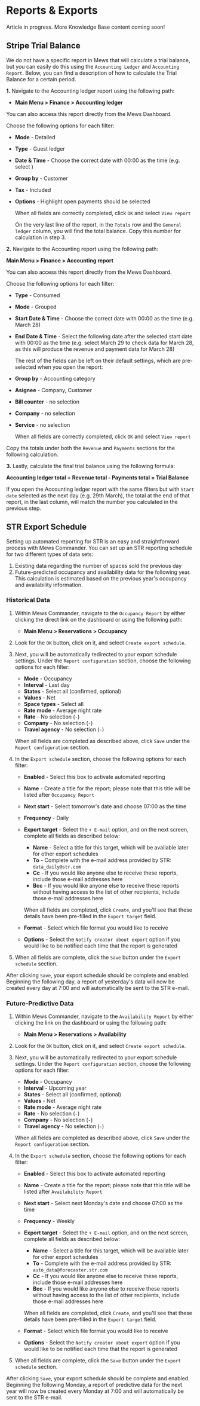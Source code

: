 # Reports & Exports

Article in progress. More Knowledge Base content coming soon!

## Stripe Trial Balance

We do not have a specific report in Mews that will calculate a trial balance, but you can easily do this using the `Accounting Ledger` and `Accounting Report`. Below, you can find a description of how to calculate the Trial Balance for a certain period.

**1.** Navigate to the Accounting ledger report using the following path:

* **Main Menu &gt; Finance &gt; Accounting ledger**

You can also access this report directly from the Mews Dashboard.

Choose the following options for each filter:

* **Mode** - Detailed
* **Type** - Guest ledger
* **Date & Time** - Choose the correct date with 00:00 as the time \(e.g. select \)
* **Group by** - Customer
* **Tax** - Included
* **Options** - Highlight open payments should be selected

  When all fields are correctly completed, click `OK` and select `View report`

  On the very last line of the report, in the `Totals` row and the `General ledger` column, you will find the total balance. Copy this number for calculation in step 3.

**2.** Navigate to the Accounting report using the following path:

**Main Menu &gt; Finance &gt; Accounting report**

You can also access this report directly from the Mews Dashboard.

Choose the following options for each filter:

* **Type** - Consumed
* **Mode** - Grouped
* **Start Date & Time** - Choose the correct date with 00:00 as the time \(e.g. March 28\)
* **End Date & Time** - Select the following date after the selected start date with 00:00 as the time \(e.g. select March 29 to check data for March 28, as this will produce the revenue and payment data for March 28\)

  The rest of the fields can be left on their default settings, which are pre-selected when you open the report:

* **Group by** - Accounting category
* **Asignee** - Company, Customer
* **Bill counter** - no selection
* **Company** - no selection
* **Service** - no selection

  When all fields are correctly completed, click `OK` and select `View report`

Copy the totals under both the `Revenue` and `Payments` sections for the following calculation.

**3.** Lastly, calculate the final trial balance using the following formula:

**Accounting ledger total + Revenue total - Payments total = Trial Balance**

If you open the Accounting ledger report with the same filters but with `Start date` selected as the next day \(e.g. 29th March\), the total at the end of that report, in the last column, will match the number you calculated in the previous step.

## STR Export Schedule

Setting up automated reporting for STR is an easy and straightforward process with Mews Commander. You can set up an STR reporting schedule for two different types of data sets:

1. Existing data regarding the number of spaces sold the previous day
2. Future-predicted occupancy and availability data for the following year. This calculation is estimated based on the previous year's occupancy and availability information. 

### Historical Data

1. Within Mews Commander, navigate to the `Occupancy Report` by either clicking the direct link on the dashboard or using the following path:
   * **Main Menu &gt; Reservations &gt; Occupancy**
2. Look for the `OK` button, click on it, and select `Create export schedule`.
3. Next, you will be automatically redirected to your export schedule settings. Under the `Report configuration` section, choose the following options for each filter:

   * **Mode** - Occupancy
   * **Interval** - Last day
   * **States** - Select all \(confirmed, optional\)
   * **Values** - Net
   * **Space types** - Select all
   * **Rate mode** - Average night rate
   * **Rate** - No selection  \(`-`\)
   * **Company** - No selection  \(`-`\)
   * **Travel agency** - No selection  \(`-`\)

   When all fields are completed as described above, click `Save` under the `Report configuration` section.

4. In the `Export schedule` section, choose the following options for each filter:
   * **Enabled** - Select this box to activate automated reporting
   * **Name** - Create a title for the report; please note that this title will be listed after `Occupancy Report`
   * **Next start** - Select tomorrow's date and choose 07:00 as the time
   * **Frequency** - Daily
   * **Export target** - Select the `+ E-mail` option, and on the next screen, complete all fields as described below:

     * **Name** - Select a title for this target, which will be available later for other export schedules
     * **To** - Complete with the e-mail address provided by STR: `data_daily@str.com`
     * **Cc** - If you would like anyone else to receive these reports, include those e-mail addresses here
     * **Bcc** - If you would like anyone else to receive these reports without having access to the list of other recipients, include those e-mail addresses here

     When all fields are completed, click `Create`, and you'll see that these details have been pre-filled in the `Export target` field.

   * **Format** - Select which file format you would like to receive
   * **Options** - Select the `Notify creator about export` option if you would like to be notified each time that the report is generated
5. When all fields are complete, click the `Save` button under the `Export schedule` section.

After clicking `Save`, your export schedule should be complete and enabled. Beginning the following day, a report of yesterday's data will now be created every day at 7:00 and will automatically be sent to the STR e-mail.

### Future-Predictive Data

1. Within Mews Commander, navigate to the `Availability Report` by either clicking the link on the dashboard or using the following path:
   * **Main** **Menu &gt; Reservations &gt; Availability** 
2. Look for the `OK` button, click on it, and select `Create export schedule`.
3. Next, you will be automatically redirected to your export schedule settings. Under the `Report configuration` section, choose the following options for each filter:

   * **Mode** - Occupancy
   * **Interval** - Upcoming year
   * **States** - Select all \(confirmed, optional\)
   * **Values** - Net
   * **Rate mode** - Average night rate
   * **Rate** - No selection  \(`-`\)
   * **Company** - No selection  \(`-`\)
   * **Travel agency** - No selection  \(`-`\)

   When all fields are completed as described above, click `Save` under the `Report configuration` section.

4. In the `Export schedule` section, choose the following options for each filter:
   * **Enabled** - Select this box to activate automated reporting
   * **Name** - Create a title for the report; please note that this title will be listed after `Availability Report`
   * **Next start** - Select next Monday's date and choose 07:00 as the time
   * **Frequency** - Weekly
   * **Export target** - Select the `+ E-mail` option, and on the next screen, complete all fields as described below:

     * **Name** - Select a title for this target, which will be available later for other export schedules
     * **To** - Complete with the e-mail address provided by STR: `auto_data@forecaster.str.com`
     * **Cc** - If you would like anyone else to receive these reports, include those e-mail addresses here
     * **Bcc** - If you would like anyone else to receive these reports without having access to the list of other recipients, include those e-mail addresses here

     When all fields are completed, click `Create`, and you'll see that these details have been pre-filled in the `Export target` field.

   * **Format** - Select which file format you would like to receive
   * **Options** - Select the `Notify creator about export` option if you would like to be notified each time that the report is generated
5. When all fields are complete, click the `Save` button under the `Export schedule` section.

After clicking `Save`, your export schedule should be complete and enabled. Beginning the following Monday, a report of predictive data for the next year will now be created every Monday at 7:00 and will automatically be sent to the STR e-mail.

